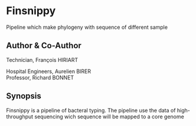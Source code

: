 # Finsnippy
Pipeline which make phylogeny with sequence of different sample

## Author & Co-Author
Technician, François HIRIART  
  
Hospital Engineers, Aurelien BIRER  
Professor, Richard BONNET

## Synopsis
Finsnippy is a pipeline of bacteral typing. The pipeline use the data of high-throughput sequencing wich sequence will be mapped to a core genome
